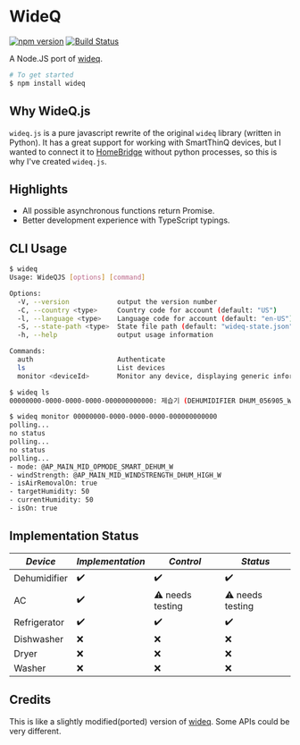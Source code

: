 # WideQ

[![npm version](https://badge.fury.io/js/wideq.svg)](https://badge.fury.io/js/wideq)
[![Build Status](https://travis-ci.org/ssut/wideq-js.svg?branch=master)](https://travis-ci.org/ssut/wideq-js)

A Node.JS port of [wideq](https://github.com/sampsyo/wideq).

```bash
# To get started
$ npm install wideq
```

## Why WideQ.js

`wideq.js` is a pure javascript rewrite of the original `wideq` library (written in Python). It has a great support for working with SmartThinQ devices, but I wanted to connect it to [HomeBridge](https://github.com/nfarina/homebridge) without python processes, so this is why I've created `wideq.js`.

## Highlights

- All possible asynchronous functions return Promise.
- Better development experience with TypeScript typings.

## CLI Usage

```bash
$ wideq
Usage: WideQJS [options] [command]

Options:
  -V, --version            output the version number
  -C, --country <type>     Country code for account (default: "US")
  -l, --language <type>    Language code for account (default: "en-US")
  -S, --state-path <type>  State file path (default: "wideq-state.json")
  -h, --help               output usage information

Commands:
  auth                     Authenticate
  ls                       List devices
  monitor <deviceId>       Monitor any device, displaying generic information about its status.

$ wideq ls
00000000-0000-0000-0000-000000000000: 제습기 (DEHUMIDIFIER DHUM_056905_WW)

$ wideq monitor 00000000-0000-0000-0000-000000000000
polling...
no status
polling...
no status
polling...
- mode: @AP_MAIN_MID_OPMODE_SMART_DEHUM_W
- windStrength: @AP_MAIN_MID_WINDSTRENGTH_DHUM_HIGH_W
- isAirRemovalOn: true
- targetHumidity: 50
- currentHumidity: 50
- isOn: true
```

## Implementation Status

| *Device* | *Implementation* | *Control* | *Status* |
| --- | --- | --- | --- |
| Dehumidifier | :heavy_check_mark: | :heavy_check_mark: | :heavy_check_mark: |
| AC | :heavy_check_mark: | :warning: needs testing | :warning: needs testing |
| Refrigerator | :heavy_check_mark: | :heavy_check_mark: | :heavy_check_mark: |
| Dishwasher | :x: | :x: | :x: |
| Dryer | :x: | :x: | :x: |
| Washer | :x: | :x: | :x: |

## Credits

This is like a slightly modified(ported) version of [wideq](https://github.com/sampsyo/wideq). Some APIs could be very different.
